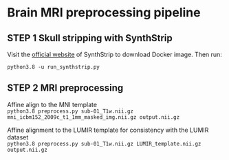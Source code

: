 # Brain MRI preprocessing pipeline

## STEP 1 Skull stripping with SynthStrip

Visit the [official website](https://surfer.nmr.mgh.harvard.edu/docs/synthstrip/) of SynthStrip to download Docker image. Then run:

`python3.8 -u run_synthstrip.py`

## STEP 2 MRI preprocessing
Affine align to the MNI template\
`python3.8 preprocess.py sub-01_T1w.nii.gz mni_icbm152_2009c_t1_1mm_masked_img.nii.gz output.nii.gz`

Affine alignment to the LUMIR template for consistency with the LUMIR dataset\
`python3.8 preprocess.py sub-01_T1w.nii.gz LUMIR_template.nii.gz output.nii.gz`